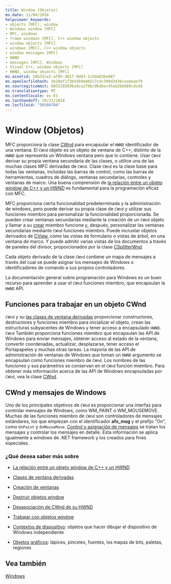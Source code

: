 ```yaml
---
title: Window (Objetos)
ms.date: 11/04/2016
helpviewer_keywords:
- objects [MFC], window
- Windows window [MFC]
- MFC, windows
- frame windows [MFC], C++ window objects
- window objects [MFC]
- windows [MFC], C++ window objects
- window messages [MFC]
- HWND
- messages [MFC], Windows
- Visual C++, window objects [MFC]
- HWND, window objects [MFC]
ms.assetid: 28b33ce2-af05-4617-9d03-1cb9a02be687
ms.openlocfilehash: 3e20ef1f3643b9e802c7cdc399d3436ceadeae79
ms.sourcegitcommit: 6052185696adca270bc9bdbec45a626dd89cdcdd
ms.translationtype: MT
ms.contentlocale: es-ES
ms.lasthandoff: 10/31/2018
ms.locfileid: "50566704"
---
```

# <a name="window-objects"></a>Window (Objetos)

MFC proporciona la clase [CWnd](../mfc/reference/cwnd-class.md) para encapsular el `HWND` identificador de una ventana. El `CWnd` objeto es un objeto de ventana de C++, distinto de la `HWND` que representa un Windows ventana pero que lo contiene. Usar `CWnd` derivar su propia ventana secundaria de las clases, o utilice una de las muchas clases MFC derivadas de `CWnd`. Clase `CWnd` es la clase base para todas las ventanas, incluidas las barras de control, como las barras de herramientas, cuadros de diálogo, ventanas secundarias, controles y ventanas de marco. Una buena comprensión de [la relación entre un objeto window de C++ y un HWND](../mfc/relationship-between-a-cpp-window-object-and-an-hwnd.md) es fundamental para la programación eficaz con MFC.

MFC proporciona cierta funcionalidad predeterminada y la administración de windows, pero puede derivar su propia clase de `CWnd` y utilizar sus funciones miembro para personalizar la funcionalidad proporcionada. Se pueden crear ventanas secundarias mediante la creación de un `CWnd` objeto y llamar a su [crear](../mfc/reference/cwnd-class.md#create) miembro funcione y, después, personalizar las ventanas secundarias mediante `CWnd` funciones miembro. Puede incrustar objetos derivados de [CView](../mfc/reference/cview-class.md), como las vistas de formulario o vistas de árbol, en una ventana de marco. Y puede admitir varias vistas de los documentos a través de paneles del divisor, proporcionados por la clase [CSplitterWnd](../mfc/reference/csplitterwnd-class.md).

Cada objeto derivado de la clase `CWnd` contiene un mapa de mensajes a través del cual se puede asignar los mensajes de Windows o identificadores de comando a sus propios controladores.

La documentación general sobre programación para Windows es un buen recurso para aprender a usar el `CWnd` funciones miembro, que encapsulan la `HWND` API.

## <a name="functions-for-operating-on-a-cwnd"></a>Funciones para trabajar en un objeto CWnd

`CWnd` y su [las clases de ventana derivadas](../mfc/derived-window-classes.md) proporcionar constructores, destructores y funciones miembro para inicializar el objeto, crean las estructuras subyacentes de Windows y tener acceso a encapsulado `HWND`. `CWnd` También proporciona funciones miembro que encapsulan las API de Windows para enviar mensajes, obtener acceso al estado de la ventana, convertir coordenadas, actualizar, desplazarse, tener acceso el Portapapeles y muchas otras tareas. La mayoría de las API de administración de ventanas de Windows que toman un `HWND` argumento se encapsulan como funciones miembro de `CWnd`. Los nombres de las funciones y sus parámetros se conservan en el `CWnd` función miembro. Para obtener más información acerca de las API de Windows encapsuladas por `CWnd`, vea la clase [CWnd](../mfc/reference/cwnd-class.md).

## <a name="cwnd-and-windows-messages"></a>CWnd y mensajes de Windows

Uno de los principales objetivos de `CWnd` es proporcionar una interfaz para controlar mensajes de Windows, como WM_PAINT o WM_MOUSEMOVE. Muchas de las funciones miembro de `CWnd` son controladores de mensajes estándares, los que empiezan con el identificador **afx_msg** y el prefijo "On", como `OnPaint` y `OnMouseMove`. [Control y asignación de mensajes](../mfc/message-handling-and-mapping.md) se tratan los mensajes y controlar los mensajes en detalle. Esta información se aplica igualmente a windows de .NET framework y los creados para fines especiales.

### <a name="what-do-you-want-to-know-more-about"></a>¿Qué desea saber más sobre

- [La relación entre un objeto window de C++ y un HWND](../mfc/relationship-between-a-cpp-window-object-and-an-hwnd.md)

- [Clases de ventana derivadas](../mfc/derived-window-classes.md)

- [Creación de ventanas](../mfc/creating-windows.md)

- [Destruir objetos window](../mfc/destroying-window-objects.md)

- [Desasociación de CWnd de su HWND](../mfc/detaching-a-cwnd-from-its-hwnd.md)

- [Trabajar con objetos window](../mfc/working-with-window-objects.md)

- [Contextos de dispositivo](../mfc/device-contexts.md): objetos que hacer dibujar el dispositivo de Windows independiente

- [Objetos gráficos](../mfc/graphic-objects.md): lápices, pinceles, fuentes, los mapas de bits, paletas, regiones

## <a name="see-also"></a>Vea también

[Windows](../mfc/windows.md)

